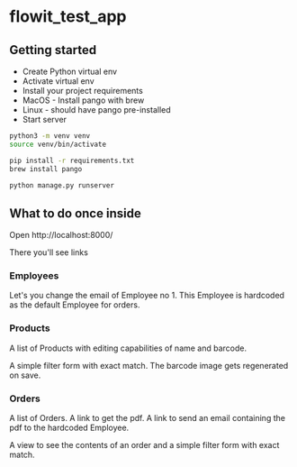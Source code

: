 # flowit_test_app
## Getting started

* Create Python virtual env
* Activate virtual env
* Install your project requirements
* MacOS - Install pango with brew
* Linux - should have pango pre-installed
* Start server

```bash
python3 -m venv venv
source venv/bin/activate

pip install -r requirements.txt
brew install pango

python manage.py runserver

```

## What to do once inside

Open http://localhost:8000/

There you'll see links

### Employees
Let's you change the email of Employee no 1.
This Employee is hardcoded as the default Employee for orders.

### Products
A list of Products with editing capabilities of name and barcode.

A simple filter form with exact match.
The barcode image gets regenerated on save.

### Orders
A list of Orders.
A link to get the pdf.
A link to send an email containing the pdf to the hardcoded Employee.

A view to see the contents of an order and a simple filter form with exact match.
